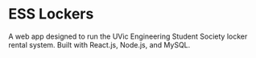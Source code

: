 # ESS Lockers

A web app designed to run the UVic Engineering Student Society locker rental system. Built with React.js, Node.js, and MySQL.
